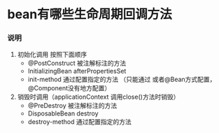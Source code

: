 # bean有哪些生命周期回调方法
### 说明

1. 初始化调用 按照下面顺序
   - @PostConstruct 被注解标注的方法
   - InitializingBean afterPropertiesSet
   - init-method 通过配置指定的方法 （只能通过<bean> 或者@Bean方式配置，@Component没有地方配置）
2. 销毁时调用（applicationContext 调用close()方法时销毁）
   - @PreDestroy 被注解标注的方法
   - DisposableBean destroy
   - destroy-method 通过配置指定的方法